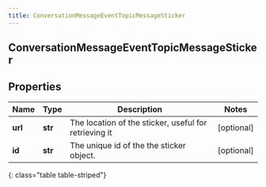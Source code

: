 ```yaml
---
title: ConversationMessageEventTopicMessageSticker
---
```

## ConversationMessageEventTopicMessageSticker

## Properties

|Name | Type | Description | Notes|
|------------ | ------------- | ------------- | -------------|
| **url** | **str** | The location of the sticker, useful for retrieving it | [optional] |
| **id** | **str** | The unique id of the the sticker object. | [optional] |
{: class="table table-striped"}


